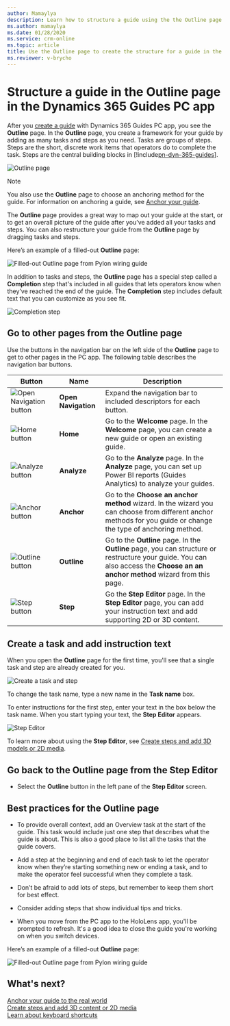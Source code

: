 ```yaml
---
author: Mamaylya
description: Learn how to structure a guide using the the Outline page in the Dynamics 365 Guides PC app
ms.author: mamaylya
ms.date: 01/28/2020
ms.service: crm-online
ms.topic: article
title: Use the Outline page to create the structure for a guide in the Dynamics 365 Guides PC app
ms.reviewer: v-brycho
---
```


# Structure a guide in the Outline page in the Dynamics 365 Guides PC app

After you [create a guide](create-guide.md) with Dynamics 365 Guides PC app, you see the **Outline** page. In the **Outline** page, you create a framework for your guide by adding as many tasks and steps as you need. Tasks are groups of steps. Steps are the short, discrete work items that operators do to complete the task. Steps are the central building blocks in [!include[pn-dyn-365-guides](../includes/pn-dyn-365-guides.md)].

![Outline page](media/outline-page-3.PNG "Outline page")

>[!NOTE]
>You also use the **Outline** page to choose an anchoring method for the guide. For information on anchoring a guide, see [Anchor your guide](anchor.md).

The **Outline** page provides a great way to map out your guide at the start, or to get an overall picture of the guide after you’ve added all your tasks and steps. You can also restructure your guide from the **Outline** page by dragging tasks and steps.

Here’s an example of a filled-out **Outline** page:

![Filled-out Outline page from Pylon wiring guide](media/finished-outline-page.png "Filled-out Outline page from Pylon wiring guide")

In addition to tasks and steps, the **Outline** page has a special step called a **Completion** step that's included in all guides that lets operators know when they’ve reached the end of the guide. The **Completion** step includes default text that you can customize as you see fit.

![Completion step](media/completion-step.PNG "Completion step")

## Go to other pages from the Outline page

Use the buttons in the navigation bar on the left side of the **Outline** page to get to other pages in the PC app. The following table describes the navigation bar buttons.

|Button|Name|Description|
|--------|----------------|----------------------------------------------------------|
|![Open Navigation button](media/open-navigation-button.png "Open Navigation button")|**Open Navigation**|Expand the navigation bar to included descriptors for each button.|
|![Home button](media/home-button-pc-app.png "Home button")|**Home**|Go to the **Welcome** page. In the **Welcome** page, you can create a new guide or open an existing guide.|
|![Analyze button](media/analyze-button-pc-app.png "Analyze button")|**Analyze**|Go to the **Analyze** page. In the **Analyze** page, you can set up Power BI reports (Guides Analytics) to analyze your guides.|
|![Anchor button](media/anchor-button-pc-app.png "Anchor button")|**Anchor**|Go to the **Choose an anchor method** wizard. In the wizard you can choose from different anchor methods for you guide or change the type of anchoring method.|
|![Outline button](media/outline-button-pc-app.png "Outline button")|**Outline**|Go to the **Outline** page. In the **Outline** page, you can structure or restructure your guide. You can also access the **Choose an an anchor method** wizard from this page.|
|![Step button](media/step-button-pc-app.png "Step button")|**Step**|Go the **Step Editor** page. In the **Step Editor** page, you can add your instruction text and add supporting 2D or 3D content.|

## Create a task and add instruction text

When you open the **Outline** page for the first time, you'll see that a single task and step are already created for you. 

![Create a task and step](media/outline-page-3.PNG "Create a task and step")

To change the task name, type a new name in the **Task name** box.

To enter instructions for the first step, enter your text in the box below the task name. When you start typing your text, the **Step Editor** appears.

   ![Step Editor](media/step-editor.PNG "Step Editor")

To learn more about using the **Step Editor**, see [Create steps and add 3D models or 2D media](create-steps-assign-media.md).

## Go back to the Outline page from the Step Editor

- Select the **Outline** button in the left pane of the **Step Editor** screen.

## Best practices for the Outline page

- To provide overall context, add an Overview task at the start of the guide. This task would include just one step that describes what the guide is about. This is also a good place to list all the tasks that the guide covers. 

- Add a step at the beginning and end of each task to let the operator know when they’re starting something new or ending a task, and to make the operator feel successful when they complete a task.

- Don’t be afraid to add lots of steps, but remember to keep them short for best effect. 

- Consider adding steps that show individual tips and tricks. 

- When you move from the PC app to the HoloLens app, you'll be prompted to refresh. It's a good idea to close the guide you're working on when you switch devices. 

Here’s an example of a filled-out **Outline** page:

![Filled-out Outline page from Pylon wiring guide](media/finished-outline-page.png "Filled-out Outline page from Pylon wiring guide")
  
## What's next?

[Anchor your guide to the real world](anchor.md)<br>
[Create steps and add 3D content or 2D media](create-steps-assign-media.md)<br>
[Learn about keyboard shortcuts](keyboard-shortcuts-pc-app.md)<br>

